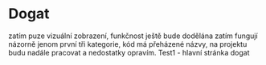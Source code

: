 # Dogat
zatím puze vizuální zobrazení, funkčnost ještě bude dodělána zatím fungují názorně jenom první tři kategorie, kód má přeházené názvy, na projektu budu nadále pracovat a nedostatky opravím.
Test1 - hlavní stránka dogat
